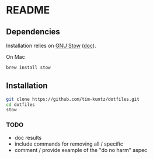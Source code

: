 # README

## Dependencies

Installation relies on [GNU Stow](https://www.gnu.org/software/stow/) ([doc](https://www.gnu.org/software/stow/manual/stow.html)).

On Mac
```bash
brew install stow
```

## Installation
```bash
git clone https://github.com/tim-kuntz/dotfiles.git
cd dotfiles
stow
```
### TODO
* doc results
* include commands for removing all / specific
* comment / provide example of the "do no harm" aspec
